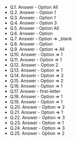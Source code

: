 - Q.1. Answer - Option All
- Q.2. Answer - Option 1
- Q.3. Answer - Option 1
- Q.4. Answer - Option 3
- Q.5. Answer - Option All
- Q.6. Answer - Option
- Q.7. Answer - Option => \_blank
- Q.8. Answer - Option
- Q.9. Answer - Option => All
- Q.10. Answer - Option => 1
- Q.11. Answer - Option => 1
- Q.12. Answer - Option 2
- Q.13. Answer - Option => 1
- Q.14. Answer - Option => 3
- Q.15. Answer - Option => 2
- Q.16. Answer - Option => 1
- Q.17. Answer - first-letter
- Q.18. Answer - Option => 1
- Q.19. Answer - Option => 1
- Q.20. Answer - Option => 2
- Q.21. Answer - Option => 1
- Q.22. Answer - Option => 3
- Q.23. Answer - Option => 1
- Q.24. Answer - Option => 3
- Q.25. Answer - Option => 2
